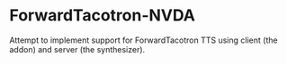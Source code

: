 # ForwardTacotron-NVDA
Attempt to implement support for ForwardTacotron TTS using client (the addon) and server (the synthesizer).
